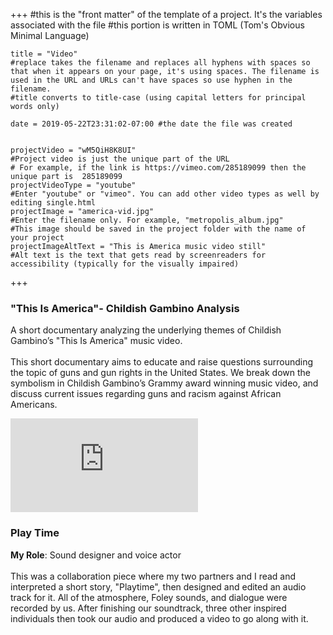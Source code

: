 +++
    #this is the "front matter" of the template of a project. It's the variables associated with the file
    #this portion is written in TOML (Tom's Obvious Minimal Language)
    
    title = "Video"
    #replace takes the filename and replaces all hyphens with spaces so that when it appears on your page, it's using spaces. The filename is used in the URL and URLs can't have spaces so use hyphen in the filename.
    #title converts to title-case (using capital letters for principal words only)
    
    date = 2019-05-22T23:31:02-07:00 #the date the file was created


    projectVideo = "wM5QiH8K8UI"
    #Project video is just the unique part of the URL  
    # For example, if the link is https://vimeo.com/285189099 then the unique part is  285189099
    projectVideoType = "youtube"
    #Enter "youtube" or "vimeo". You can add other video types as well by editing single.html 
    projectImage = "america-vid.jpg"
    #Enter the filename only. For example, "metropolis_album.jpg" 
    #This image should be saved in the project folder with the name of your project 
    projectImageAltText = "This is America music video still"
    #Alt text is the text that gets read by screenreaders for accessibility (typically for the visually impaired) 

+++
<div id="coloredbox">
<h3>"This Is America"- Childish Gambino Analysis</h3>

A short documentary analyzing the underlying themes of Childish Gambino’s "This Is America" music video.
<br> 
<br> 
This short documentary aims to educate and raise questions surrounding the topic of guns and gun rights in the United States. We break down the symbolism in Childish Gambino’s Grammy award winning music video, and discuss current issues regarding guns and racism against African Americans.
    </div>
<div class="embed-responsive embed-responsive-16by9">
        <iframe class="embed-responsive-item" src="https://www.youtube.com/embed/_dyx5UuLB6o?modestbranding=0&showinfo=0&rel=0" frameborder="0" allow="encrypted-media; picture-in-picture; fullscreen" allowfullscreen></iframe>    
                </div>
<div id="coloredbox">
<h3>Play Time</h3>
<b>My Role</b>: Sound designer and voice actor
<br> 
<br> 
This was a collaboration piece where my two partners and I read and interpreted a short story, "Playtime", then designed and edited an audio track for it. All of the atmosphere, Foley sounds, and dialogue were recorded by us. After finishing our soundtrack, three other inspired individuals then took our audio and produced a video to go along with it.
</div>
<br> 
<br> 